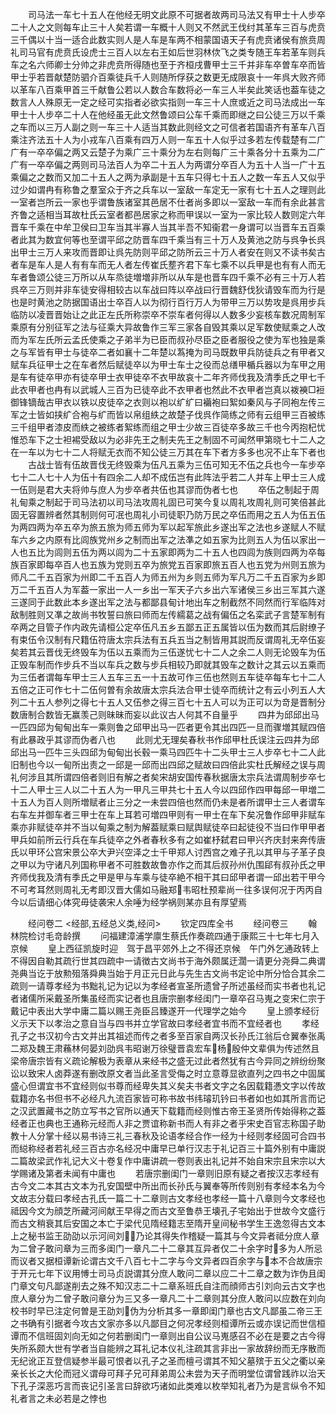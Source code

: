 <!-- { "loadSidebar": true } -->
　　司马法一车七十五人在他经无明文此原不可据者故两司马法又有甲士十人步卒二十人之文则每车止三十人矣若谓一车概十人则又不然武王伐纣其革车三百与虎贲三千偶以十当一适合此数实则人是人车是车两不相蒙国语天子有虎贲诸侯有旅贲周礼司马官有虎贲氏设虎士三百人以左右王如后世羽林佽飞之类专随王车若革车则兵车之名六师卿士分帅之非虎贲所得随也至于齐桓戌曹甲士三千并非车卒曽车卒而皆甲士乎若晋献楚防驷介百乘徒兵千人则随所俘获之数更无成限哀十一年呉大败齐师以革车八百乘甲首三千献鲁公若以人数合车数将必一车三人半矣此笑话也葢车徒之数言人人殊原无一定之经可实指者必欲实指则一车三十人庶或近之司马法成出一车甲士十人步卒二十人在他经虽无此文然鲁颂曰公车千乘而即继之曰公徒三万以千乘之车而以三万人副之则一车三十人适当其数此则经文之可信者若国语齐有革车八百乘注齐法五十人为小戎车八百乘有四万人则一车五十人似乎过多若左传载楚有二广广有一卒卒偏之两又云楚子为乘广三十乘分为左右则每广三十乘各分十五乘为二广广有一卒卒偏之两则司马法百人为卒二十五人为两谓分卒百人为五十人当一广十五乘偏之之数而又加二十五人之两为承副是十五车只得七十五人之数一车五人又似乎过少如谓冉有称鲁之羣室众于齐之兵车以一室敌一车定无一家有七十五人之理则此一室者岂所云一家也乎谓鲁族诸室其邑居不仕者尚多即以一室敌一车而有余此甚言齐鲁之适相当耳故杜氏云室者都邑居家之称而甲误以一室为一家比较人数则定六年晋车千乘在中牟卫侯曰卫车当其半寡人当其半吾不知衞君一身谓可以当晋车五百乘者此其为数宜何等也至谓平邱之防晋车四千乘当有三十万人及黄池之防与呉争长呉出甲士三万人来攻而晋即让呉先防则平邱之防所云三十万人者安在则又不读书矣古者车是车人是人有有车而无人者左传崔氏塟齐君下车七乘不以兵甲是也有有人而无车者鲁颂公徒三万所以从车烝徒増増非所以从车是也晋车四千乘不必有三十万人若呉卒三万则并非车徒安得相较古以车战曰阵以卒战曰行晋魏舒伐狄请毁车而为行是也是时黄池之防据国语出士卒百人以为彻行百行万人为带甲三万以势攻是呉用步兵临防以凌晋晋始让之此正左氏所称崇卒不崇车者何得以人数多少妄核车数况周制军乘原有分别征军之法与征乘大异故鲁作三军三家各自毁其乘以足军数使赋乘之人改而为军左氏所云孟氏使乘之子弟半为已臣而叔孙尽臣之臣者服役之使为军也独是乘之与军皆有甲士与徒卒二者如襄十二年楚以蒍掩为司马既数甲兵防徒兵之有甲者又赋车兵征甲士之在车者然后赋徒卒以为甲士车士之役而总缮甲楯兵器以为车甲之用是车有徒卒甲亦有徒卒甲士衣甲徒卒不衣甲故哀十二年齐师伐我及清季氏之甲七千此衣甲者也冉有以武城人三百为已徒卒此不衣甲者也然此不衣甲者岂真以袯襫□裋御锋镝哉古甲衣以铁以皮徒卒之衣则以袍以纩纩曰襺袍曰絮如秦风与子同袍左传三军之士皆如挟纩合袍与纩而皆以帛组紩之故楚子伐呉作简练之师有云组甲三百被练三千组甲者漆皮而紩之被练者絮练而组之甲士少故三百徒卒多故三千也今丙抱杞忧惟恐车下之士袒裼受敌以为必非先王之制夫先王之制固不可闻然甲第晓七十二人之在一车以为七十二人将赋无衣而不知公徒三万其在车下者方多多也况不止车下者也
　　古战士皆有伍故晋伐无终毁乘为伍凡五乘为三伍可知无不伍之兵也今一车步卒七十二人七十人为伍十有四余二人却不成伍岂有此阵法乎若二人并车上甲士三人成一伍则是君大夫将帅与庶人为步卒者共伍也其谬而伪者七也
　　卒伍之制起于周礼甸乘之制起于司马法初以司马法攻周礼固已可笑今复以周礼攻周礼则可笑倍甚此固无容置辨者然其制则何可冺也周礼小司徒职乃防万民之卒伍而用之五人为伍五伍为两四两为卒五卒为旅五旅为师五师为军以起军旅此乡遂出军之法也乡遂赋人不赋车六乡之内原有比闾族党州乡之制而出军之法凖之如五家为比则五人为伍以家出一人也五比为闾则五伍为两以闾为二十五家即两为二十五人也四闾为族则四两为卒每族百家即每卒百人也五族为党则五卒为旅党五百家即旅五百人也五党为州则五旅为师凡二千五百家为州即二千五百人为师五州为乡则五师为军凡万二千五百家为乡即万二千五百人为军葢一家出一人一乡出一军天子六乡出六军诸侯三乡出三军其六遂三遂同于此数此本乡遂出军之法与都鄙县甸计地出车之制截然不同然而行军临阵对敌制胜则又凖之故尚书牧誓曰旅曰师而左传繻葛之战有偏伍之名栾武子言楚军制有卒两之目管子作内政先请桓公定卒伍凡五乡五鄙五正五属皆以伍为数而其后尉缭子有束伍令汉制有尺籍伍符唐太宗兵法有五兵五当之制皆用其説而反谓周礼无卒伍妄矣若其云晋伐无终毁车为伍以五乘而为三伍遂忧七十二人之余二人则无论毁车为伍正毁车制而作步兵不当以车兵之数与步兵相较乃即就其毁车之数计之其云以五乘而为三伍者谓每车甲士三人五车三五一十五故可作三伍也然则五车徒卒每车七十二人五倍之正可作七十二伍何曽有余故唐太宗兵法合甲士徒卒而统计之有云小列五人大列二十五人参列之得七十五人又伍参之得三百七十五人可以为正可以为竒是晋制分数唐制合数皆无赢羡己则昧昧而妄以此议古人何其不自量乎
　　四井为邱邱出马一匹四邱为甸甸出车一乘则鲁之邱甲出马一匹者更令其出四匹一旦而骤増其赋四倍有此暴政乎其谬而伪者八也
　　此则尤无理矣春秋书作邱甲杜氏误注云四井为邱邱出马一匹牛三头四邱为甸甸出长毂一乘马四匹牛十二头甲士三人步卒七十二人此旧制也今以一甸所出责之一邱是一邱而出四邱之赋故曰四倍此实杜氏解经之误与周礼何涉且其所谓四倍者则旧有解之者矣宋胡安国传春秋据唐太宗兵法谓周制步卒七十二人甲士三人以二十五人为一甲凡三甲共七十五人今以四邱作四甲每邱一甲増二十五人为百人则所増赋者止三分之一未尝四倍也然而仍未是者所谓甲士三人者谓车右车左并御车者三甲士在车上耳若可増四甲则有一甲士在车下矣况鲁作邱甲非赋车乘亦非赋徒卒并不当以甸乘之制为解葢赋乘曰赋舆赋徒卒曰起徒役不当曰作甲甲者甲兵如前所云行兵在车兵徒卒之外者春秋多有之如崔杼弑君曰甲兴齐庆封来奔传唐氏以甲环公宫宋景公卒大尹兴空泽之士千甲郑人讨西宫之难子孔以其甲与子革子良之甲以为守诸凡列国称甲者不可胜数故鲁亦作之而其后叔孙州仇围郈有叔孙氏之甲齐师伐我及清有季氏之甲是甲与车乘与徒卒絶不相干其曰邱甲者谓一邱出若干甲今不可考耳然则周礼无考即汉晋大儒如马融郑韦昭杜预辈尚一往多误何况于丙丙自今以后请细心体究毋徒袭宋人余唾为经学祸则某亦且有厚望焉











　　经问卷二
<经部,五经总义类,经问>
　　钦定四库全书
　　经问卷三
　　翰林院检讨毛竒龄撰
　　问福建漳浦学廪生蔡氏作奏疏四通于康熙三十七年七月入京候
　　皇上西征凯旋时迎　驾于昌平郊外上之不得还京候　午门外乞通政转上不得因自勒其疏行世其四疏中一请徴古文尚书于海外颇属迂濶一请更分尧舜二典谓尧典当讫于放勲殂落舜典当始于月正元日此与先生古文尚书定论中所分恰合其余二疏则一请尊孝经为书黜礼记为记以为孝经者宣圣所遗曾子所述虽经而实书者也礼记者诸儒所采戴圣所集虽经而实记者也且唐宗删孝经闺门一章卒召马嵬之变宋仁宗于戴记中表出大学中庸二篇以赐王尧臣吕臻遂开一代理学之始今
　　皇上颁孝经衍义示天下以孝治之意自当与四书并立学官故曰孝经者宜书而不宜经者也
　　孝经孔子之书汉初今古文并出其祖述而传之者多至百家自两汉长孙氏江翁后仓翼奉张禹二郑及魏王肃蘓林何晏刘劭呉韦昭谢万徐璧晋袁宏车杨殷仲文辈俱为传述然且梁帝唐宗皆有义疏论解极为表章从来经书之盛无过此者然犹有古今异同之辨纷纷聚讼以致宋人卤莽遂有删改原文者当此圣言受侮之时立意尊显欲直列之四书之中固属盛心但谓宜书不宜经则似书尊而经卑失其义矣夫书者文字之名因载籍慿文字以传故载籍亦名书但书不必经凡九流百家皆可称书故书纬璿玑钤曰书者如也如其所言而记之汉武置藏书之防立写书之官所以通天下载籍而经则惟古帝王圣贤所传始得称之葢经者正也典也王通称元经而人非之贾谊称新书而人有非之者乎宋史百官志称国子助教十人分掌十经以易书诗三礼三春秋及论语孝经合作一经为十经则孝经固可合四书而縂称经者若礼经三百古亦名经况中庸早已单行汉志于礼记百三十篇外别有中庸説二篇故梁武作礼记大义十卷复作中庸讲疏一卷则表出礼记并不始自宋宗且宋宗以大学赐诸及第者未闻有中庸也
　　若唐宗删闺门一章则旧原有疑之者按汉志孝经有古今文二本其古文本为孔安国壁中所出而长孙氏与翼奉等所传则别有孝经本名为今文故志分载曰孝经古孔氏一篇二十二章则古文孝经也孝经一篇十八章则今文孝经也祗因今文为顔芝所藏河间献王早得之而古文至鲁恭王壊孔子宅始出于世故今文盛行而古文稍衰其后安国之本亡于梁代见隋经籍志至隋开皇间秘书学生王逸忽得古文本上之秘书监王劭劭以示河间刘乃论其得失作稽疑一篇其与今文异者祗分庶人章为二曾子敢问章为三而多闺门一章凡二十二章其互异者仅二十余字时多为人所忌而议者又据桓谭新论谓古文千八百七十二字与今文异者四百余字与本不合故唐宗于开元七年下议用愽士司马贞説谓其分庶人敢问二章以应二十二章之数为诈伪且闺门章文句凡鄙遂削去之殊不知汉志二十二章系班氏自注而顔师古引刘向云古文字也庶人章分为二曾子敢问章分为三又多一章凡二十二章则其分庶人敢问以应数在刘向校书时早已注定何曽是王劭刘伪为分析其多一章即闺门章也古文凡鄙虽二帝三王之书确有引据者今攻古文家亦多以凡鄙目之何况孝经则桓谭所云或亦误记而世信桓谭而不信班固刘向无如之何若删闺门一章则出自公议马嵬感召不必在是要之古今得失所系颇大世有学者当自能辨之耳礼记本仪礼注疏其言非出一家故辞纷而无序散而无纪讹正互登信疑参半最可恨者以孔子之圣而檀弓谓其不知父墓殡于五父之衢以亲亲长长之大伦而冠义谓母可拜子兄可拜弟周公未尝为天子而明堂位谓曾践祚以治天下孔子深恶巧言而丧记引圣言曰辞欲巧诸如此类难以枚举知礼者乃为是言纵令不知礼者言之未必若是之悖也
